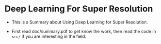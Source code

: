 # Deep Learning For Super Resolution

* This is a Summary about Using Deep Learning for Super Resolution.

* First read doc/summary.pdf to get know the work, then read the code in `src/` if you are interesting in the field.


